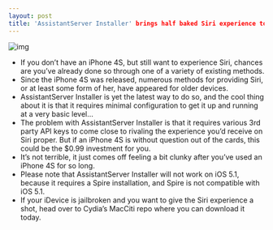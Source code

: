```yaml
---
layout: post
title: 'AssistantServer Installer' brings half baked Siri experience to older iOS devices
---
```

![img](http://media.idownloadblog.com/wp-content/uploads/2012/04/AssistantServer-Installer_1.jpg)
* If you don’t have an iPhone 4S, but still want to experience Siri, chances are you’ve already done so through one of a variety of existing methods.
* Since the iPhone 4S was released, numerous methods for providing Siri, or at least some form of her, have appeared for older devices.
* AssistantServer Installer is yet the latest way to do so, and the cool thing about it is that it requires minimal configuration to get it up and running at a very basic level…
* The problem with AssistantServer Installer is that it requires various 3rd party API keys to come close to rivaling the experience you’d receive on Siri proper. But if an iPhone 4S is without question out of the cards, this could be the $0.99 investment for you.
* It’s not terrible, it just comes off feeling a bit clunky after you’ve used an iPhone 4S for so long.
* Please note that AssistantServer Installer will not work on iOS 5.1, because it requires a Spire installation, and Spire is not compatible with iOS 5.1.
* If your iDevice is jailbroken and you want to give the Siri experience a shot, head over to Cydia’s MacCiti repo where you can download it today.

